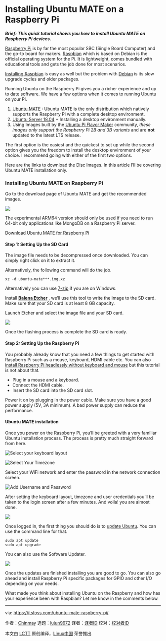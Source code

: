[#]: collector: (lujun9972)
[#]: translator: ( )
[#]: reviewer: ( )
[#]: publisher: ( )
[#]: url: ( )
[#]: subject: (Installing Ubuntu MATE on a Raspberry Pi)
[#]: via: (https://itsfoss.com/ubuntu-mate-raspberry-pi/)
[#]: author: (Chinmay https://itsfoss.com/author/chinmay/)

Installing Ubuntu MATE on a Raspberry Pi
======

_**Brief: This quick tutorial shows you how to install Ubuntu MATE on Raspberry Pi devices.**_

[Raspberry Pi][1] is by far the most popular SBC (Single Board Computer) and the go-to board for makers. [Raspbian][2] which is based on Debian is the official operating system for the Pi. It is lightweight, comes bundled with educational tools and gets the job done for most scenarios.

[Installing Raspbian][3] is easy as well but the problem with [Debian][4] is its slow upgrade cycles and older packages.

Running Ubuntu on the Raspberry Pi gives you a richer experience and up to date software. We have a few options when it comes to running Ubuntu on your Pi.

  1. [Ubuntu MATE][5] : Ubuntu MATE is the only distribution which natively supports the Raspberry Pi with a complete desktop environment.
  2. [Ubuntu Server 18.04][6] \+ Installing a desktop environment manually.
  3. Using Images built by the [Ubuntu Pi Flavor Maker][7] community, _these images only support the Raspberry Pi 2B and 3B variants_ and are **not** updated to the latest LTS release.



The first option is the easiest and the quickest to set up while the second option gives you the freedom to install the desktop environment of your choice. I recommend going with either of the first two options.

Here are the links to download the Disc Images. In this article I’ll be covering Ubuntu MATE installation only.

### Installing Ubuntu MATE on Raspberry Pi

Go to the download page of Ubuntu MATE and get the recommended images.

![][8]

The experimental ARM64 version should only be used if you need to run 64-bit only applications like MongoDB on a Raspberry Pi server.

[Download Ubuntu MATE for Raspberry Pi][9]

#### Step 1: Setting Up the SD Card

The image file needs to be decompressed once downloaded. You can simply right click on it to extract it.

Alternatively, the following command will do the job.

```
xz -d ubuntu-mate***.img.xz
```

Alternatively you can use [7-zip][10] if you are on Windows.

Install **[Balena Etcher][11]** , we’ll use this tool to write the image to the SD card. Make sure that your SD card is at least 8 GB capacity.

Launch Etcher and select the image file and your SD card.

![][12]

Once the flashing process is complete the SD card is ready.

#### Step 2: Setting Up the Raspberry Pi

You probably already know that you need a few things to get started with Raspberry Pi such as a mouse, keyboard, HDMI cable etc. You can also [install Raspberry Pi headlessly without keyboard and mouse][13] but this tutorial is not about that.

  * Plug in a mouse and a keyboard.
  * Connect the HDMI cable.
  * Insert the SD card into the SD card slot.



Power it on by plugging in the power cable. Make sure you have a good power supply (5V, 3A minimum). A bad power supply can reduce the performance.

#### Ubuntu MATE installation

Once you power on the Raspberry Pi, you’ll be greeted with a very familiar Ubuntu installation process. The process is pretty much straight forward from here.

![Select your keyboard layout][14]

![Select Your Timezone][15]

Select your WiFi network and enter the password in the network connection screen.

![Add Username and Password][16]

After setting the keyboard layout, timezone and user credentials you’ll be taken to the login screen after a few minutes. And voila! you are almost done.

![][17]

Once logged in, the first thing you should do is to [update Ubuntu][18]. You can use the command line for that.

```
sudo apt update
sudo apt upgrade
```

You can also use the Software Updater.

![][19]

Once the updates are finished installing you are good to go. You can also go ahead and install Raspberry Pi specific packages for GPIO and other I/O depending on your needs.

What made you think about installing Ubuntu on the Raspberry and how has your experience been with Raspbian? Let me know in the comments below.

--------------------------------------------------------------------------------

via: https://itsfoss.com/ubuntu-mate-raspberry-pi/

作者：[Chinmay][a]
选题：[lujun9972][b]
译者：[译者ID](https://github.com/译者ID)
校对：[校对者ID](https://github.com/校对者ID)

本文由 [LCTT](https://github.com/LCTT/TranslateProject) 原创编译，[Linux中国](https://linux.cn/) 荣誉推出

[a]: https://itsfoss.com/author/chinmay/
[b]: https://github.com/lujun9972
[1]: https://www.raspberrypi.org/
[2]: https://www.raspberrypi.org/downloads/
[3]: https://itsfoss.com/tutorial-how-to-install-raspberry-pi-os-raspbian-wheezy/
[4]: https://www.debian.org/
[5]: https://ubuntu-mate.org/
[6]: https://wiki.ubuntu.com/ARM/RaspberryPi#Recovering_a_system_using_the_generic_kernel
[7]: https://ubuntu-pi-flavour-maker.org/download/
[8]: https://i0.wp.com/itsfoss.com/wp-content/uploads/2019/04/ubuntu-mate-raspberry-pi-download.jpg?ssl=1
[9]: https://ubuntu-mate.org/download/
[10]: https://www.7-zip.org/download.html
[11]: https://www.balena.io/etcher/
[12]: https://i0.wp.com/itsfoss.com/wp-content/uploads/2019/04/Screenshot-from-2019-04-08-01-36-16.png?ssl=1
[13]: https://linuxhandbook.com/raspberry-pi-headless-setup/
[14]: https://i2.wp.com/itsfoss.com/wp-content/uploads/2019/04/Keyboard-layout-ubuntu.jpg?fit=800%2C467&ssl=1
[15]: https://i2.wp.com/itsfoss.com/wp-content/uploads/2019/04/select-time-zone-ubuntu.jpg?fit=800%2C468&ssl=1
[16]: https://i2.wp.com/itsfoss.com/wp-content/uploads/2019/04/Credentials-ubuntu.jpg?fit=800%2C469&ssl=1
[17]: https://i2.wp.com/itsfoss.com/wp-content/uploads/2019/04/Desktop-ubuntu.jpg?fit=800%2C600&ssl=1
[18]: https://itsfoss.com/update-ubuntu/
[19]: https://i1.wp.com/itsfoss.com/wp-content/uploads/2019/04/update-software.png?ssl=1
